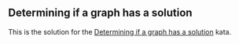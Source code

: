 ## Determining if a graph has a solution

This is the solution for the [Determining if a graph has a solution](https://www.codewars.com/kata/determining-if-a-graph-has-a-solution) kata.

